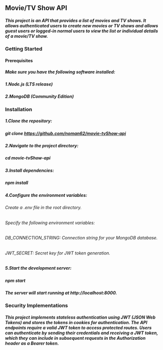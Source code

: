 ## Movie/TV Show API
##### This project is an API that provides a list of movies and TV shows. It allows authenticated users to create new movies or TV shows and allows guest users or logged-in normal users to view the list or individual details of a movie/TV show.

### Getting Started
#### Prerequisites
##### Make sure you have the following software installed:

##### 1.Node.js (LTS release)
##### 2.MongoDB (Community Edition)

### Installation
##### 1.Clone the repository:
##### git clone https://github.com/noman62/movie-tvShow-api
##### 2.Navigate to the project directory:
##### cd movie-tvShow-api
##### 3.Install dependencies:
##### npm install
##### 4.Configure the environment variables:
 ###### Create a .env file in the root directory.
 ###### Specify the following environment variables:
  ###### DB_CONNECTION_STRING: Connection string for your MongoDB database.
  ###### JWT_SECRET: Secret key for JWT token generation.
##### 5.Start the development server:
##### npm start
##### The server will start running at http://localhost:8000.
### Security Implementations
##### This project implements stateless authentication using JWT (JSON Web Tokens) and stores the tokens in cookies for authentication. The API endpoints require a valid JWT token to access protected routes. Users can authenticate by sending their credentials and receiving a JWT token, which they can include in subsequent requests in the Authorization header as a Bearer token.
